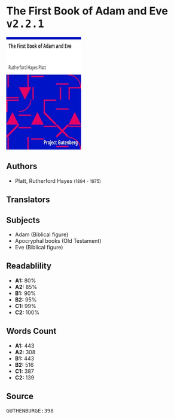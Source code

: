 # The First Book of Adam and Eve <kbd>v2.2.1</kbd>

![](./cover.medium.jpg "")

## Authors


 - Platt, Rutherford Hayes <small>(1894 - 1975)</small>

## Translators



## Subjects


 - Adam (Biblical figure)
 - Apocryphal books (Old Testament)
 - Eve (Biblical figure)

## Readablility


 - **A1:** 80%
 - **A2:** 85%
 - **B1:** 90%
 - **B2:** 95%
 - **C1:** 99%
 - **C2:** 100%

## Words Count


 - **A1:** 443
 - **A2:** 308
 - **B1:** 443
 - **B2:** 516
 - **C1:** 387
 - **C2:** 139

## Source


<kbd>GUTHENBURGE:398</kbd>

